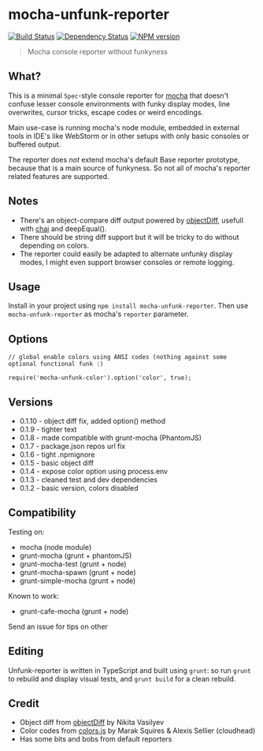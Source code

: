 # mocha-unfunk-reporter
[![Build Status](https://secure.travis-ci.org/Bartvds/mocha-unfunk-reporter.png?branch=master)](http://travis-ci.org/Bartvds/mocha-unfunk-reporter) [![Dependency Status](https://gemnasium.com/Bartvds/mocha-unfunk-reporter.png)](https://gemnasium.com/Bartvds/mocha-unfunk-reporter) [![NPM version](https://badge.fury.io/js/mocha-unfunk-reporter.png)](http://badge.fury.io/js/mocha-unfunk-reporter)

> Mocha console reporter without funkyness

## What?

This is a minimal `Spec`-style console reporter for [mocha](http://visionmedia.github.io/mocha/) that doesn't confuse lesser console environments with funky display modes, line overwrites, cursor tricks, escape codes or weird encodings.

Main use-case is running mocha's node module, embedded in external tools in IDE's like WebStorm or in other setups with only basic consoles or buffered output. 

The reporter does *not* extend mocha's default Base reporter prototype, because that is a main source of funkyness. So not all of mocha's reporter related features are supported.

## Notes

* There's an object-compare diff output powered by [objectDiff](https://github.com/NV/objectDiff.js), usefull with [chai](http://chaijs.com/) and deepEqual().
* There should be string diff support but it will be tricky to do without depending on colors.
* The reporter could easily be adapted to alternate unfunky display modes, I might even support browser consoles or remote logging.

## Usage
Install in your project using `npm install mocha-unfunk-reporter`. Then use `mocha-unfunk-reporter` as mocha's `reporter` parameter.

## Options

````
// global enable colors using ANSI codes (nothing against some optional functional funk :)

require('mocha-unfunk-color').option('color', true);
````

## Versions

* 0.1.10 - object diff fix, added option() method
* 0.1.9 - tighter text
* 0.1.8 - made compatible with grunt-mocha (PhantomJS)
* 0.1.7 - package.json repos url fix
* 0.1.6 - tight .npmignore
* 0.1.5 - basic object diff
* 0.1.4 - expose color option using process.env
* 0.1.3 - cleaned test and dev dependencies
* 0.1.2 - basic version, colors disabled

## Compatibility

Testing on:

* mocha (node module)
* grunt-mocha (grunt + phantomJS)
* grunt-mocha-test (grunt + node)
* grunt-mocha-spawn (grunt + node)
* grunt-simple-mocha (grunt + node)

Known to work:

* grunt-cafe-mocha (grunt + node)

Send an issue for tips on other 

## Editing

Unfunk-reporter is written in TypeScript and built using `grunt`: so run `grunt` to rebuild and display visual tests, and `grunt build` for a clean rebuild.

## Credit

* Object diff from [objectDiff](https://github.com/NV/objectDiff.js) by Nikita Vasilyev
* Color codes from [colors.js](https://github.com/marak/colors.js/) by Marak Squires & Alexis Sellier (cloudhead)
* Has some bits and bobs from default reporters
